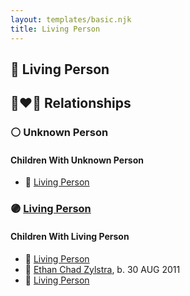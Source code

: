 ```yaml
---
layout: templates/basic.njk
title: Living Person
---
```

## 🔵 Living Person

## 👩‍❤️‍👨 Relationships

### ⚪ Unknown Person

#### Children With Unknown Person
* 🔵 [Living Person](/people/2/27104766)
### 🟣 [Living Person](/people/5/59787254)

#### Children With Living Person
* 🔵 [Living Person](/people/2/29576880)
* 🔵 [Ethan Chad Zylstra](/people/4/44066798), b. 30 AUG 2011
* 🔵 [Living Person](/people/6/6217596)